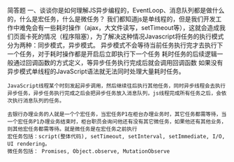 简答题
 一、谈谈你是如何理解JS异步编程的，EventLoop、消息队列都是做什么的，什么是宏任务，什么是微任务？
    我们都知道js是单线程的，但是我们开发工作中难免会有一些耗时操作（ajax，大文件读写，setTimeout等），这就会造成我们页面卡死的情况（程序阻塞），为了解决这种情况Javascript将任务的执行模式分为两种：同步模式，异步模式。
    异步模式不会等待当前任务执行完才去执行下一个任务，对于耗时操作都是开启后立即执行下一个任务
    耗时任务的后续逻辑一般通过回调函数的方式定义，等异步任务执行完成后就会调用回调函数
    如果没有异步模式单线程的JavaScript语法就无法同时处理大量耗时任务。

    JavaScript线程某个时刻发起异步调用，然后继续往后执行其他任务，同时异步线程会去执行异步任务，异步任务执行完成之后会把异步任务放入消息队列，js线程完成所有任务之后，会依次执行消息队列的任务。

    去银行办理业务的人就是一个个宏任务，当宏任务P1在柜台办理业务时，其它任务都需等待，当一个宏任务P1办理业务结束时，柜台职员会询问他还有没有其它微任务，如果他还有其他业务，则其他宏任务都需等待。就是微任务是在宏任务之前执行
    宏任务包括：script(整体代码), setTimeout, setInterval, setImmediate, I/O, UI rendering。
    微任务包括： Promises, Object.observe, MutationObserve